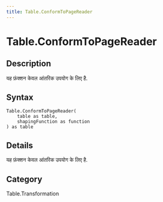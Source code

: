 ```yaml
---
title: Table.ConformToPageReader
---
```


# Table.ConformToPageReader


## Description

यह फ़ंक्शन केवल आंतरिक उपयोग के लिए है.


## Syntax

```powerquery
Table.ConformToPageReader(
    table as table,
    shapingFunction as function
) as table
```


## Details

यह फ़ंक्शन केवल आंतरिक उपयोग के लिए है.



## Category
Table.Transformation
